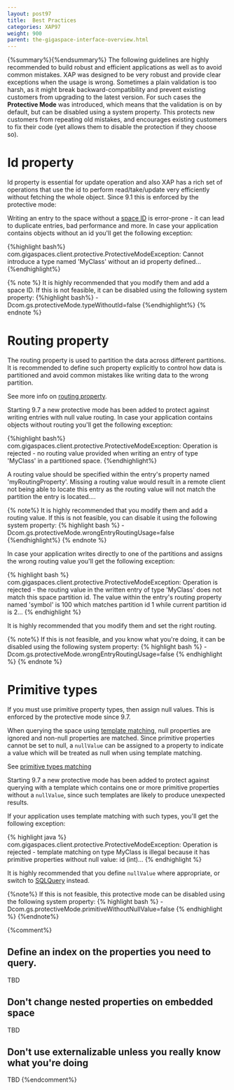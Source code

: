 ```yaml
---
layout: post97
title:  Best Practices
categories: XAP97
weight: 900
parent: the-gigaspace-interface-overview.html
---
```


{%summary%}{%endsummary%}
The following guidelines are highly recommended to build robust and efficient applications as well as to avoid common mistakes. 
XAP was designed to be very robust and provide clear exceptions when the usage is wrong.
Sometimes a plain validation is too harsh, as it might break backward-compatibility and prevent existing customers from upgrading to the latest version. 
For such cases the **Protective Mode** was introduced, which means that the validation is on by default, but can be disabled using a system property. This protects new customers from repeating old mistakes, and encourages existing customers to fix their code (yet allows them to disable the protection if they choose so).


# Id property

Id property is essential for update operation and also XAP has a rich set of operations that use the id to perform read/take/update very efficiently without fetching the whole object. 
Since 9.1 this is enforced by the protective mode:

Writing an entry to the space without a [space ID](./query-by-id.html) is error-prone - it can lead to duplicate entries, bad performance and more.
In case your application contains objects without an id you'll get the following exception:

{%highlight bash%}
com.gigaspaces.client.protective.ProtectiveModeException: Cannot introduce a type named 'MyClass' without an id property defined...
{%endhighlight%}

{% note %}
It is highly recommended that you modify them and add a space ID.
If this is not feasible, it can be disabled using the following system property:
{%highlight bash%}
-Dcom.gs.protectiveMode.typeWithoutId=false
{%endhighlight%}
{% endnote %}


# Routing property

The routing property is used to partition the data across different partitions.
It is recommended to define such property explicitly to control how data is partitioned and avoid common mistakes like writing data to the wrong partition.

See more info on [routing property](./routing-in-partitioned-spaces.html).

Starting 9.7 a new protective mode has been added to protect against writing entries with null value routing.
In case your application contains objects without routing you'll get the following exception:

{%highlight bash%}
com.gigaspaces.client.protective.ProtectiveModeException: Operation is rejected - no routing value provided when writing an entry of type 'MyClass' in a partitioned space.
{%endhighlight%}

A routing value should be specified within the entry's property named 'myRoutingProperty'. Missing a routing value would result in a remote client not being able to locate this entry as the routing value will not match the partition the entry is located....


{% note%}
It is highly recommended that you modify them and add a routing value.
If this is not feasible, you can disable it using the following system property:
{% highlight bash %}
-Dcom.gs.protectiveMode.wrongEntryRoutingUsage=false
{%endhighlight%}
{% endnote %}

In case your application writes directly to one of the partitions and assigns the wrong routing value you'll get the following exception:

{% highlight bash %}
com.gigaspaces.client.protective.ProtectiveModeException: Operation is rejected - the routing value in the written entry of type 'MyClass' does not match this space partition id. The value within the entry's routing property named 'symbol' is 100 which matches partition id 1 while current partition id is 2...
{% endhighlight %}

It is highly recommended that you modify them and set the right routing.

{% note%}
If this is not feasible, and you know what you're doing, it can be disabled using the following system property: 
{% highlight bash %}
-Dcom.gs.protectiveMode.wrongEntryRoutingUsage=false
{% endhighlight %}
{% endnote %}


# Primitive types

If you must use primitive property types, then assign null values. This is enforced by the protective mode since 9.7.

When querying the space using [template matching](./query-template-matching.html), null properties are ignored and non-null properties are matched. Since primitive properties cannot be set to null, a `nullValue` can be assigned to a property to indicate a value which will be treated as null when using template matching.

See [primitive types matching](./query-template-matching.html#primitive-types)

Starting 9.7 a new protective mode has been added to protect against querying with a template which contains one or more primitive properties without a `nullValue`, since such templates are likely to produce unexpected results. 

If your application uses template matching with such types, you'll get the following exception:

{% highlight java %}
com.gigaspaces.client.protective.ProtectiveModeException: Operation is rejected - template matching on type MyClass is illegal because it has primitive properties without null value: id (int)...
{% endhighlight %}


It is highly recommended that you define `nullValue` where appropriate, or switch to [SQLQuery](./query-sql.html) instead.

{%note%}
If this is not feasible, this protective mode can be disabled using the following system property: 
{% highlight bash %}
-Dcom.gs.protectiveMode.primitiveWithoutNullValue=false
{% endhighlight %}
{%endnote%}


{%comment%}
## Define an index on the properties you need to query. 

TBD

## Don't change nested properties on embedded space

TBD

## Don't use externalizable unless you really know what you're doing 

TBD
{%endcomment%}